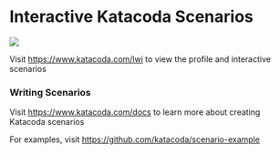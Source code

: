 # Interactive Katacoda Scenarios

[![](http://shields.katacoda.com/katacoda/lwi/count.svg)](https://www.katacoda.com/lwi "Get your profile on Katacoda.com")

Visit https://www.katacoda.com/lwi to view the profile and interactive scenarios

### Writing Scenarios
Visit https://www.katacoda.com/docs to learn more about creating Katacoda scenarios

For examples, visit https://github.com/katacoda/scenario-example
